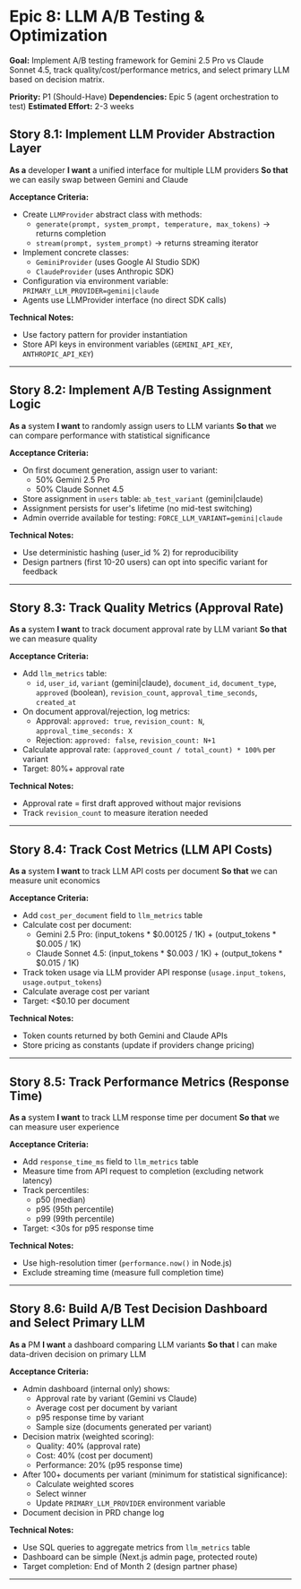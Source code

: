 # Epic 8: LLM A/B Testing & Optimization

**Goal:** Implement A/B testing framework for Gemini 2.5 Pro vs Claude Sonnet 4.5, track quality/cost/performance metrics, and select primary LLM based on decision matrix.

**Priority:** P1 (Should-Have)
**Dependencies:** Epic 5 (agent orchestration to test)
**Estimated Effort:** 2-3 weeks

## Story 8.1: Implement LLM Provider Abstraction Layer
**As a** developer
**I want** a unified interface for multiple LLM providers
**So that** we can easily swap between Gemini and Claude

**Acceptance Criteria:**
- Create `LLMProvider` abstract class with methods:
  - `generate(prompt, system_prompt, temperature, max_tokens)` → returns completion
  - `stream(prompt, system_prompt)` → returns streaming iterator
- Implement concrete classes:
  - `GeminiProvider` (uses Google AI Studio SDK)
  - `ClaudeProvider` (uses Anthropic SDK)
- Configuration via environment variable: `PRIMARY_LLM_PROVIDER=gemini|claude`
- Agents use LLMProvider interface (no direct SDK calls)

**Technical Notes:**
- Use factory pattern for provider instantiation
- Store API keys in environment variables (`GEMINI_API_KEY`, `ANTHROPIC_API_KEY`)

---

## Story 8.2: Implement A/B Testing Assignment Logic
**As a** system
**I want** to randomly assign users to LLM variants
**So that** we can compare performance with statistical significance

**Acceptance Criteria:**
- On first document generation, assign user to variant:
  - 50% Gemini 2.5 Pro
  - 50% Claude Sonnet 4.5
- Store assignment in `users` table: `ab_test_variant` (gemini|claude)
- Assignment persists for user's lifetime (no mid-test switching)
- Admin override available for testing: `FORCE_LLM_VARIANT=gemini|claude`

**Technical Notes:**
- Use deterministic hashing (user_id % 2) for reproducibility
- Design partners (first 10-20 users) can opt into specific variant for feedback

---

## Story 8.3: Track Quality Metrics (Approval Rate)
**As a** system
**I want** to track document approval rate by LLM variant
**So that** we can measure quality

**Acceptance Criteria:**
- Add `llm_metrics` table:
  - `id`, `user_id`, `variant` (gemini|claude), `document_id`, `document_type`, `approved` (boolean), `revision_count`, `approval_time_seconds`, `created_at`
- On document approval/rejection, log metrics:
  - Approval: `approved: true`, `revision_count: N`, `approval_time_seconds: X`
  - Rejection: `approved: false`, `revision_count: N+1`
- Calculate approval rate: `(approved_count / total_count) * 100%` per variant
- Target: 80%+ approval rate

**Technical Notes:**
- Approval rate = first draft approved without major revisions
- Track `revision_count` to measure iteration needed

---

## Story 8.4: Track Cost Metrics (LLM API Costs)
**As a** system
**I want** to track LLM API costs per document
**So that** we can measure unit economics

**Acceptance Criteria:**
- Add `cost_per_document` field to `llm_metrics` table
- Calculate cost per document:
  - Gemini 2.5 Pro: (input_tokens * $0.00125 / 1K) + (output_tokens * $0.005 / 1K)
  - Claude Sonnet 4.5: (input_tokens * $0.003 / 1K) + (output_tokens * $0.015 / 1K)
- Track token usage via LLM provider API response (`usage.input_tokens`, `usage.output_tokens`)
- Calculate average cost per variant
- Target: <$0.10 per document

**Technical Notes:**
- Token counts returned by both Gemini and Claude APIs
- Store pricing as constants (update if providers change pricing)

---

## Story 8.5: Track Performance Metrics (Response Time)
**As a** system
**I want** to track LLM response time per document
**So that** we can measure user experience

**Acceptance Criteria:**
- Add `response_time_ms` field to `llm_metrics` table
- Measure time from API request to completion (excluding network latency)
- Track percentiles:
  - p50 (median)
  - p95 (95th percentile)
  - p99 (99th percentile)
- Target: <30s for p95 response time

**Technical Notes:**
- Use high-resolution timer (`performance.now()` in Node.js)
- Exclude streaming time (measure full completion time)

---

## Story 8.6: Build A/B Test Decision Dashboard and Select Primary LLM
**As a** PM
**I want** a dashboard comparing LLM variants
**So that** I can make data-driven decision on primary LLM

**Acceptance Criteria:**
- Admin dashboard (internal only) shows:
  - Approval rate by variant (Gemini vs Claude)
  - Average cost per document by variant
  - p95 response time by variant
  - Sample size (documents generated per variant)
- Decision matrix (weighted scoring):
  - Quality: 40% (approval rate)
  - Cost: 40% (cost per document)
  - Performance: 20% (p95 response time)
- After 100+ documents per variant (minimum for statistical significance):
  - Calculate weighted scores
  - Select winner
  - Update `PRIMARY_LLM_PROVIDER` environment variable
- Document decision in PRD change log

**Technical Notes:**
- Use SQL queries to aggregate metrics from `llm_metrics` table
- Dashboard can be simple (Next.js admin page, protected route)
- Target completion: End of Month 2 (design partner phase)

---

